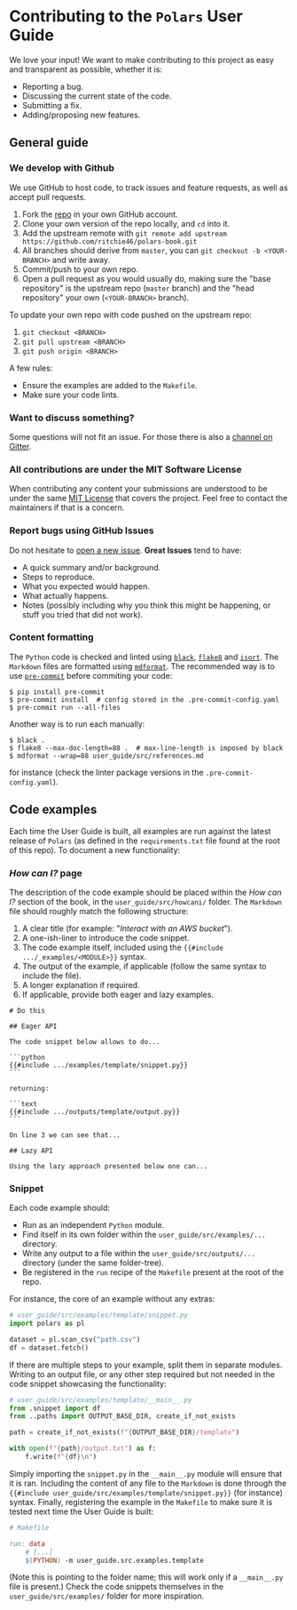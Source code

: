 # Contributing to the `Polars` User Guide

We love your input! We want to make contributing to this project as easy and transparent as possible, whether it is:

- Reporting a bug.
- Discussing the current state of the code.
- Submitting a fix.
- Adding/proposing new features.

## General guide

### We develop with Github

We use GitHub to host code, to track issues and feature requests, as well as accept pull requests.

1. Fork the [repo](https://github.com/ritchie46/polars-book.git) in your own GitHub account.
2. Clone your own version of the repo locally, and `cd` into it.
3. Add the upstream remote with `git remote add upstream https://github.com/ritchie46/polars-book.git`
4. All branches should derive from `master`, you can `git checkout -b <YOUR-BRANCH>` and write away.
5. Commit/push to your own repo.
6. Open a pull request as you would usually do, making sure the "base repository" is the upstream repo (`master` branch) and the "head repository" your own (`<YOUR-BRANCH>` branch).

To update your own repo with code pushed on the upstream repo:

1. `git checkout <BRANCH>`
2. `git pull upstream <BRANCH>`
3. `git push origin <BRANCH>`

A few rules:

- Ensure the examples are added to the `Makefile`.
- Make sure your code lints.

### Want to discuss something?

Some questions will not fit an issue.
For those there is also a [channel on Gitter](https://gitter.im/polars-rs/community).

### All contributions are under the MIT Software License

When contributing any content your submissions are understood to be under the same [MIT License](http://choosealicense.com/licenses/mit/) that covers the project. 
Feel free to contact the maintainers if that is a concern.

### Report bugs using GitHub Issues

Do not hesitate to [open a new issue](https://github.com/ritchie46/polars-book/issues/new/choose).
**Great Issues** tend to have:

- A quick summary and/or background.
- Steps to reproduce.
- What you expected would happen.
- What actually happens.
- Notes (possibly including why you think this might be happening, or stuff you tried that did not work).

### Content formatting

The `Python` code is checked and linted using [`black`](https://github.com/psf/black), [`flake8`](https://gitlab.com/pycqa/flake8) and [`isort`](https://pycqa.github.io/isort/).
The `Markdown` files are formatted using [`mdformat`](https://github.com/executablebooks/mdformat).
The recommended way is to use [`pre-commit`](https://pre-commit.com/) before commiting your code:

```shell
$ pip install pre-commit
$ pre-commit install  # config stored in the .pre-commit-config.yaml
$ pre-commit run --all-files
```

Another way is to run each manually:

```shell
$ black .
$ flake8 --max-doc-length=88 .  # max-line-length is imposed by black
$ mdformat --wrap=88 user_guide/src/references.md
```

for instance (check the linter package versions in the `.pre-commit-config.yaml`).

## Code examples

Each time the User Guide is built, all examples are run against the latest release of `Polars` (as defined in the `requirements.txt` file found at the root of this repo).
To document a new functionality:

### *How can I?* page

The description of the code example should be placed within the *How can I?* section of the book, in the `user_guide/src/howcani/` folder.
The `Markdown` file should roughly match the following structure:

1. A clear title (for example: "*Interact with an AWS bucket*").
2. A one-ish-liner to introduce the code snippet.
3. The code example itself, included using the `{{#include .../_examples/<MODULE>}}` syntax.
4. The output of the example, if applicable (follow the same syntax to include the file).
5. A longer explanation if required.
6. If applicable, provide both eager and lazy examples.

````text
# Do this

## Eager API

The code snippet below allows to do...

```python
{{#include .../examples/template/snippet.py}}
```

returning:

```text
{{#include .../outputs/template/output.py}}
```

On line 3 we can see that...

## Lazy API

Using the lazy approach presented below one can...
````

### Snippet

Each code example should:

- Run as an independent `Python` module.
- Find itself in its own folder within the `user_guide/src/examples/...` directory.
- Write any output to a file within the `user_guide/src/outputs/...` directory (under the same folder-tree).
- Be registered in the `run` recipe of the `Makefile` present at the root of the repo.

For instance, the core of an example without any extras:

```python
# user_guide/src/examples/template/snippet.py
import polars as pl

dataset = pl.scan_csv("path.csv")
df = dataset.fetch()
```

If there are multiple steps to your example, split them in separate modules.
Writing to an output file, or any other step required but not needed in the code snippet showcasing the functionality:

```python
# user_guide/src/examples/template/__main__.py
from .snippet import df
from ..paths import OUTPUT_BASE_DIR, create_if_not_exists

path = create_if_not_exists(f"{OUTPUT_BASE_DIR}/template")

with open(f"{path}/output.txt") as f:
    f.write(f"{df}\n")
```

Simply importing the `snippet.py` in the `__main__.py` module will ensure that it is ran.
Including the content of any file to the `Markdown` is done through the `{{#include user_guide/src/examples/template/snippet.py}}` (for instance) syntax.
Finally, registering the example in the `Makefile` to make sure it is tested next time the User Guide is built:

```makefile
# Makefile

run: data
	# [...]
	$(PYTHON) -m user_guide.src.examples.template
```

(Note this is pointing to the folder name; this will work only if a `__main__.py` file is present.)
Check the code snippets themselves in the `user_guide/src/examples/` folder for more inspiration.
